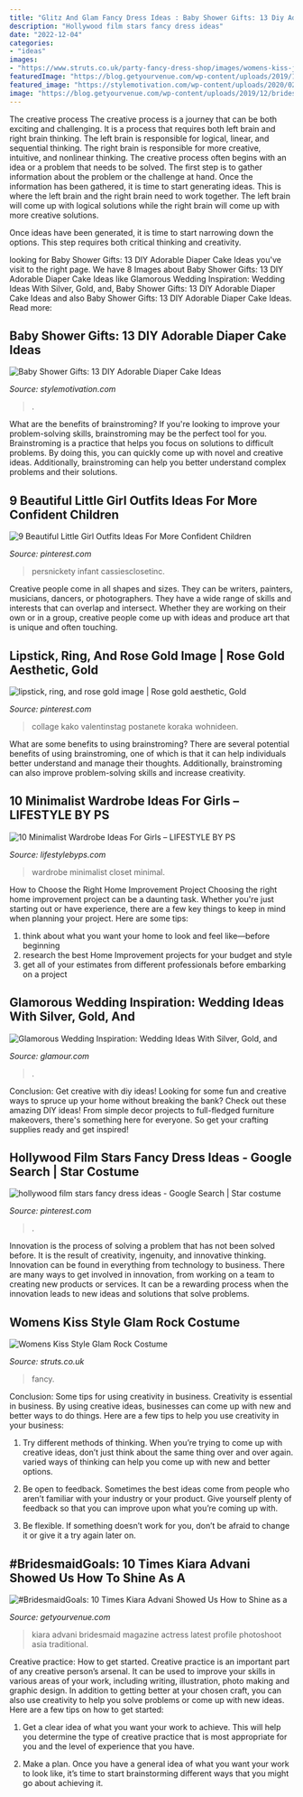 ```yaml
---
title: "Glitz And Glam Fancy Dress Ideas : Baby Shower Gifts: 13 Diy Adorable Diaper Cake Ideas"
description: "Hollywood film stars fancy dress ideas"
date: "2022-12-04"
categories:
- "ideas"
images:
- "https://www.struts.co.uk/party-fancy-dress-shop/images/womens-kiss-jumpsuit-costume_04.jpg"
featuredImage: "https://blog.getyourvenue.com/wp-content/uploads/2019/12/bridesmaid-goals-kiara-advani-12.jpg"
featured_image: "https://stylemotivation.com/wp-content/uploads/2020/02/DIY-Diaper-Boat-1024x1024.jpg"
image: "https://blog.getyourvenue.com/wp-content/uploads/2019/12/bridesmaid-goals-kiara-advani-12.jpg"
---
```



The creative process
The creative process is a journey that can be both exciting and challenging. It is a process that requires both left brain and right brain thinking. The left brain is responsible for logical, linear, and sequential thinking. The right brain is responsible for more creative, intuitive, and nonlinear thinking.
The creative process often begins with an idea or a problem that needs to be solved. The first step is to gather information about the problem or the challenge at hand. Once the information has been gathered, it is time to start generating ideas. This is where the left brain and the right brain need to work together. The left brain will come up with logical solutions while the right brain will come up with more creative solutions.

Once ideas have been generated, it is time to start narrowing down the options. This step requires both critical thinking and creativity.

	

		
looking for Baby Shower Gifts: 13 DIY Adorable Diaper Cake Ideas you've visit to the right page. We have 8 Images about Baby Shower Gifts: 13 DIY Adorable Diaper Cake Ideas like Glamorous Wedding Inspiration: Wedding Ideas With Silver, Gold, and, Baby Shower Gifts: 13 DIY Adorable Diaper Cake Ideas and also Baby Shower Gifts: 13 DIY Adorable Diaper Cake Ideas. Read more:
		
    
## Baby Shower Gifts: 13 DIY Adorable Diaper Cake Ideas

<img loading=lazy src="https://stylemotivation.com/wp-content/uploads/2020/02/DIY-Diaper-Boat-1024x1024.jpg" onerror="this.onerror=null;this.src='https://tse2.mm.bing.net/th?id=OIP.Gs4HwZ3K2SFHSsX60dkh5QHaHa&amp;pid=15.1';" alt="Baby Shower Gifts: 13 DIY Adorable Diaper Cake Ideas">

_Source: stylemotivation.com_

>. 

	

What are the benefits of brainstroming?
If you're looking to improve your problem-solving skills, brainstroming may be the perfect tool for you. Brainstroming is a practice that helps you focus on solutions to difficult problems. By doing this, you can quickly come up with novel and creative ideas. Additionally, brainstroming can help you better understand complex problems and their solutions.

    
## 9 Beautiful Little Girl Outfits Ideas For More Confident Children

<img loading=lazy src="https://i.pinimg.com/736x/f4/af/d0/f4afd082e7b3d7c4ec2a84126289c95e.jpg" onerror="this.onerror=null;this.src='https://tse2.mm.bing.net/th?id=OIP.vQgNmNRRF5g8kVA1nXurMwHaLH&amp;pid=15.1';" alt="9 Beautiful Little Girl Outfits Ideas For More Confident Children">

_Source: pinterest.com_

>persnickety infant cassiesclosetinc. 

	

Creative people come in all shapes and sizes. They can be writers, painters, musicians, dancers, or photographers. They have a wide range of skills and interests that can overlap and intersect. Whether they are working on their own or in a group, creative people come up with ideas and produce art that is unique and often touching.

    
## Lipstick, Ring, And Rose Gold Image | Rose Gold Aesthetic, Gold

<img loading=lazy src="https://i.pinimg.com/736x/47/dd/fd/47ddfdfbf23e357615a9f0f59018e233.jpg" onerror="this.onerror=null;this.src='https://tse1.mm.bing.net/th?id=OIP.xQsrxvYBj7kReXptj9WkcwHaHR&amp;pid=15.1';" alt="lipstick, ring, and rose gold image | Rose gold aesthetic, Gold">

_Source: pinterest.com_

>collage kako valentinstag postanete koraka wohnideen. 

	

What are some benefits to using brainstroming?
There are several potential benefits of using brainstroming, one of which is that it can help individuals better understand and manage their thoughts. Additionally, brainstroming can also improve problem-solving skills and increase creativity.

    
## 10 Minimalist Wardrobe Ideas For Girls – LIFESTYLE BY PS

<img loading=lazy src="https://cdn.shopify.com/s/files/1/0162/2116/files/11-closet-ideas-for-the-minimalist-girl-1524962.600x0c.jpg?v=1488254106" onerror="this.onerror=null;this.src='https://tse1.mm.bing.net/th?id=OIP.X7MqDyPyt3oTJ9WNlIw1qQHaKh&amp;pid=15.1';" alt="10 Minimalist Wardrobe Ideas For Girls – LIFESTYLE BY PS">

_Source: lifestylebyps.com_

>wardrobe minimalist closet minimal. 

	

How to Choose the Right Home Improvement Project
Choosing the right home improvement project can be a daunting task. Whether you're just starting out or have experience, there are a few key things to keep in mind when planning your project. Here are some tips: 
1. think about what you want your home to look and feel like—before beginning
2. research the best Home Improvement projects for your budget and style
3. get all of your estimates from different professionals before embarking on a project

    
## Glamorous Wedding Inspiration: Wedding Ideas With Silver, Gold, And

<img loading=lazy src="https://media.glamour.com/photos/5695fee716d0dc3747eeef77/master/w_1280%2Cc_limit/weddings-2014-08-4-glamorous-wedding-inspiration-0826-main.jpg" onerror="this.onerror=null;this.src='https://tse1.mm.bing.net/th?id=OIP.shcn9sUaKOBvfSt1fxPrXgHaFb&amp;pid=15.1';" alt="Glamorous Wedding Inspiration: Wedding Ideas With Silver, Gold, and">

_Source: glamour.com_

>. 

	

Conclusion: Get creative with diy ideas!
Looking for some fun and creative ways to spruce up your home without breaking the bank? Check out these amazing DIY ideas!
From simple decor projects to full-fledged furniture makeovers, there's something here for everyone. So get your crafting supplies ready and get inspired!

    
## Hollywood Film Stars Fancy Dress Ideas - Google Search | Star Costume

<img loading=lazy src="https://i.pinimg.com/736x/2e/f9/62/2ef962033f593c8dc6447abd7ee0b10e--hollywood-theme-fancy-dress.jpg" onerror="this.onerror=null;this.src='https://tse2.mm.bing.net/th?id=OIP.mRJNVWplZX3n4FrGztxFLgHaJ4&amp;pid=15.1';" alt="hollywood film stars fancy dress ideas - Google Search | Star costume">

_Source: pinterest.com_

>. 

	

Innovation is the process of solving a problem that has not been solved before. It is the result of creativity, ingenuity, and innovative thinking. Innovation can be found in everything from technology to business. There are many ways to get involved in innovation, from working on a team to creating new products or services. It can be a rewarding process when the innovation leads to new ideas and solutions that solve problems.

    
## Womens Kiss Style Glam Rock Costume

<img loading=lazy src="https://www.struts.co.uk/party-fancy-dress-shop/images/womens-kiss-jumpsuit-costume_04.jpg" onerror="this.onerror=null;this.src='https://tse4.mm.bing.net/th?id=OIP.No4jnhvM-PfE_-VDbiT-RQHaKX&amp;pid=15.1';" alt="Womens Kiss Style Glam Rock Costume">

_Source: struts.co.uk_

>fancy. 

	

Conclusion: Some tips for using creativity in business.
Creativity is essential in business. By using creative ideas, businesses can come up with new and better ways to do things. Here are a few tips to help you use creativity in your business:
1. Try different methods of thinking. When you’re trying to come up with creative ideas, don’t just think about the same thing over and over again. varied ways of thinking can help you come up with new and better options.

2. Be open to feedback. Sometimes the best ideas come from people who aren’t familiar with your industry or your product. Give yourself plenty of feedback so that you can improve upon what you’re coming up with.

3. Be flexible. If something doesn’t work for you, don’t be afraid to change it or give it a try again later on.

    
## #BridesmaidGoals: 10 Times Kiara Advani Showed Us How To Shine As A

<img loading=lazy src="https://blog.getyourvenue.com/wp-content/uploads/2019/12/bridesmaid-goals-kiara-advani-12.jpg" onerror="this.onerror=null;this.src='https://tse1.mm.bing.net/th?id=OIP.Sc2NmHx7gcrfgHzmp5mW8gHaKd&amp;pid=15.1';" alt="#BridesmaidGoals: 10 Times Kiara Advani Showed Us How to Shine as a">

_Source: getyourvenue.com_

>kiara advani bridesmaid magazine actress latest profile photoshoot asia traditional. 

	

Creative practice: How to get started.
Creative practice is an important part of any creative person’s arsenal. It can be used to improve your skills in various areas of your work, including writing, illustration, photo making and graphic design. In addition to getting better at your chosen craft, you can also use creativity to help you solve problems or come up with new ideas. Here are a few tips on how to get started:
1. Get a clear idea of what you want your work to achieve. This will help you determine the type of creative practice that is most appropriate for you and the level of experience that you have.

2. Make a plan. Once you have a general idea of what you want your work to look like, it’s time to start brainstorming different ways that you might go about achieving it.

